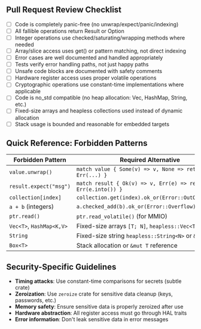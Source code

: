 ## Pull Request Review Checklist

- [ ] Code is completely panic-free (no unwrap/expect/panic/indexing)
- [ ] All fallible operations return Result or Option
- [ ] Integer operations use checked/saturating/wrapping methods where needed
- [ ] Array/slice access uses get() or pattern matching, not direct indexing
- [ ] Error cases are well documented and handled appropriately
- [ ] Tests verify error handling paths, not just happy paths
- [ ] Unsafe code blocks are documented with safety comments
- [ ] Hardware register access uses proper volatile operations
- [ ] Cryptographic operations use constant-time implementations where applicable
- [ ] Code is no_std compatible (no heap allocation: Vec, HashMap, String, etc.)
- [ ] Fixed-size arrays and heapless collections used instead of dynamic allocation
- [ ] Stack usage is bounded and reasonable for embedded targets

## Quick Reference: Forbidden Patterns

| Forbidden Pattern | Required Alternative |
|-------------------|----------------------|
| `value.unwrap()` | `match value { Some(v) => v, None => return Err(...) }` |
| `result.expect("msg")` | `match result { Ok(v) => v, Err(e) => return Err(e.into()) }` |
| `collection[index]` | `collection.get(index).ok_or(Error::OutOfBounds)?` |
| `a + b` (integers) | `a.checked_add(b).ok_or(Error::Overflow)?` |
| `ptr.read()` | `ptr.read_volatile()` (for MMIO) |
| `Vec<T>`, `HashMap<K,V>` | Fixed-size arrays `[T; N]`, `heapless::Vec<T, N>` |
| `String` | Fixed-size string `heapless::String<N>` or `&str` |
| `Box<T>` | Stack allocation or `&mut T` reference |

## Security-Specific Guidelines

- **Timing attacks**: Use constant-time comparisons for secrets (subtle crate)
- **Zeroization**: Use `zeroize` crate for sensitive data cleanup (keys, passwords, etc.)
- **Memory safety**: Ensure sensitive data is properly zeroized after use
- **Hardware abstraction**: All register access must go through HAL traits
- **Error information**: Don't leak sensitive data in error messages

